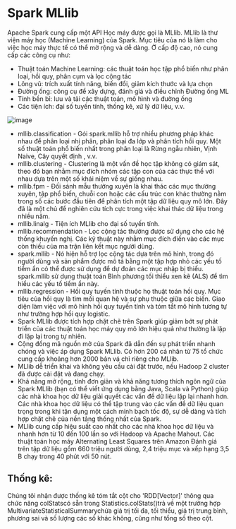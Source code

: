 # Spark MLlib
Apache Spark cung cấp một API Học máy được gọi là MLlib. MLlib là thư viện máy học (Machine Learning) của Spark. Mục tiêu của nó là làm cho việc học máy thực tế có thể mở rộng và dễ dàng. Ở cấp độ cao, nó cung cấp các công cụ như:

  - Thuật toán Machine Learning: các thuật toán học tập phổ biến như phân loại, hồi quy, phân cụm và lọc cộng tác
  - Lông vũ: trích xuất tính năng, biến đổi, giảm kích thước và lựa chọn
  - Đường ống: công cụ để xây dựng, đánh giá và điều chỉnh Đường ống ML
  - Tính bền bỉ: lưu và tải các thuật toán, mô hình và đường ống
  - Các tiện ích: đại số tuyến tính, thống kê, xử lý dữ liệu, v.v.

![image](https://user-images.githubusercontent.com/49860428/116812109-2f6c0b80-ab77-11eb-9db1-86e7172e8aff.png)

  - mllib.classification - Gói spark.mllib hỗ trợ nhiều phương pháp khác nhau để phân loại nhị phân, phân loại đa lớp và phân tích hồi quy. Một số thuật toán phổ biến nhất trong phân loại là Rừng ngẫu nhiên, Vịnh Naive, Cây quyết định , v.v.
  - mllib.clustering - Clustering là một vấn đề học tập không có giám sát, theo đó bạn nhằm mục đích nhóm các tập con của các thực thể với nhau dựa trên một số khái niệm về sự giống nhau.
  - mllib.fpm - Đối sánh mẫu thường xuyên là khai thác các mục thường xuyên, tập phổ biến, chuỗi con hoặc các cấu trúc con khác thường nằm trong số các bước đầu tiên để phân tích một tập dữ liệu quy mô lớn. Đây đã là một chủ đề nghiên cứu tích cực trong việc khai thác dữ liệu trong nhiều năm.
  - mllib.linalg - Tiện ích MLlib cho đại số tuyến tính.
  - mllib.recommendation - Lọc cộng tác thường được sử dụng cho các hệ thống khuyến nghị. Các kỹ thuật này nhằm mục đích điền vào các mục còn thiếu của ma trận liên kết mục người dùng.
  - spark.mllib - Nó hiện hỗ trợ lọc cộng tác dựa trên mô hình, trong đó người dùng và sản phẩm được mô tả bằng một tập hợp nhỏ các yếu tố tiềm ẩn có thể được sử dụng để dự đoán các mục nhập bị thiếu. spark.mllib sử dụng thuật toán Bình phương tối thiểu xen kẽ (ALS) để tìm hiểu các yếu tố tiềm ẩn này.
  - mllib.regression - Hồi quy tuyến tính thuộc họ thuật toán hồi quy. Mục tiêu của hồi quy là tìm mối quan hệ và sự phụ thuộc giữa các biến. Giao diện làm việc với mô hình hồi quy tuyến tính và tóm tắt mô hình tương tự như trường hợp hồi quy logistic.
  - Spark MLlib được tích hợp chặt chẽ trên Spark giúp giảm bớt sự phát triển của các thuật toán học máy quy mô lớn hiệu quả như thường là lặp đi lặp lại trong tự nhiên.
  - Cộng đồng mã nguồn mở của Spark đã dẫn đến sự phát triển nhanh chóng và việc áp dụng Spark MLlib. Có hơn 200 cá nhân từ 75 tổ chức cung cấp khoảng hơn 2000 bản vá chỉ riêng cho MLlib.
  - MLlib dễ triển khai và không yêu cầu cài đặt trước, nếu Hadoop 2 cluster đã được cài đặt và đang chạy.
  - Khả năng mở rộng, tính đơn giản và khả năng tương thích ngôn ngữ của Spark MLlib (bạn có thể viết ứng dụng bằng Java, Scala và Python) giúp các nhà khoa học dữ liệu giải quyết các vấn đề dữ liệu lặp lại nhanh hơn. Các nhà khoa học dữ liệu có thể tập trung vào các vấn đề dữ liệu quan trọng trong khi tận dụng một cách minh bạch tốc độ, sự dễ dàng và tích hợp chặt chẽ của nền tảng thống nhất của Spark.
  - MLlib cung cấp hiệu suất cao nhất cho các nhà khoa học dữ liệu và nhanh hơn từ 10 đến 100 lần so với Hadoop và Apache Mahout. Các thuật toán học máy Alternating Least Squares trên Amazon Đánh giá trên tập dữ liệu gồm 660 triệu người dùng, 2,4 triệu mục và xếp hạng 3,5 B chạy trong 40 phút với 50 nút.

## Thống kê:
Chúng tôi nhận được thống kê tóm tắt cột cho 'RDD[Vector]' thông qua chức năng colStatscó sẵn trong Statistics.colStats()trả về một trường hợp MultivariateStatisticalSummarychứa giá trị tối đa, tối thiểu, giá trị trung bình, phương sai và số lượng các số khác không, cũng như tổng số theo cột.
